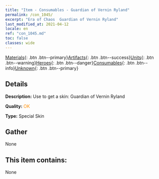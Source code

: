 ```yaml
---
title: "Item - Consumables - Guardian of Vernin Ryland"
permalink: /con_1045/
excerpt: "Era of Chaos  Guardian of Vernin Ryland"
last_modified_at: 2021-04-12
locale: en
ref: "con_1045.md"
toc: false
classes: wide
---
```

 [Materials](/){: .btn .btn--primary}[Artifacts](/Artifacts/){: .btn .btn--success}[Units](/Units/){: .btn .btn--warning}[Heroes](/Heroes/){: .btn .btn--danger}[Consumables](/Consumables/){: .btn .btn--info}[Unknown](/Unknown/){: .btn .btn--primary}

## Details
 **Description:** Use to get a skin: Guardian of Vernin Ryland

 **Quality:** <span style="color: #FF8C00">OK</span>

 **Type:** Special Skin

## Gather

  None

## This item contains:

  None

